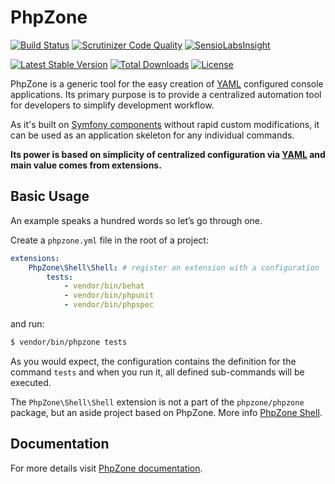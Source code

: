 # PhpZone

[![Build Status](https://travis-ci.org/phpzone/phpzone.svg?branch=master)](https://travis-ci.org/phpzone/phpzone)
[![Scrutinizer Code Quality](https://scrutinizer-ci.com/g/phpzone/phpzone/badges/quality-score.png?b=master)](https://scrutinizer-ci.com/g/phpzone/phpzone/?branch=master)
[![SensioLabsInsight](https://insight.sensiolabs.com/projects/e4eca535-7714-4ae2-901a-99a735dd9915/mini.png)](https://insight.sensiolabs.com/projects/e4eca535-7714-4ae2-901a-99a735dd9915)

[![Latest Stable Version](https://poser.pugx.org/phpzone/phpzone/v/stable.png)](https://packagist.org/packages/phpzone/phpzone)
[![Total Downloads](https://poser.pugx.org/phpzone/phpzone/downloads.png)](https://packagist.org/packages/phpzone/phpzone)
[![License](https://poser.pugx.org/phpzone/phpzone/license.png)](https://packagist.org/packages/phpzone/phpzone)

PhpZone is a generic tool for the easy creation of [YAML] configured console applications. Its primary purpose is to
provide a centralized automation tool for developers to simplify development workflow.

As it's built on [Symfony components] without rapid custom modifications,
it can be used as an application skeleton for any individual commands.

**Its power is based on simplicity of centralized configuration via [YAML] and main value comes from extensions.**

## Basic Usage

An example speaks a hundred words so let’s go through one.

Create a `phpzone.yml` file in the root of a project:

```yaml
extensions:
    PhpZone\Shell\Shell: # register an extension with a configuration
        tests:
            - vendor/bin/behat
            - vendor/bin/phpunit
            - vendor/bin/phpspec
```

and run:

```bash
$ vendor/bin/phpzone tests
```

As you would expect, the configuration contains the definition for the command `tests` and when you run it, all
defined sub-commands will be executed.

The `PhpZone\Shell\Shell` extension is not a part of the `phpzone/phpzone` package, but an aside project
based on PhpZone. More info [PhpZone Shell].

## Documentation

For more details visit [PhpZone documentation].


[YAML]: http://symfony.com/doc/current/components/yaml/yaml_format.html
[Symfony components]: http://symfony.com/components
[PhpZone Shell]: https://github.com/phpzone/shell
[PhpZone documentation]: http://docs.phpzone.org
